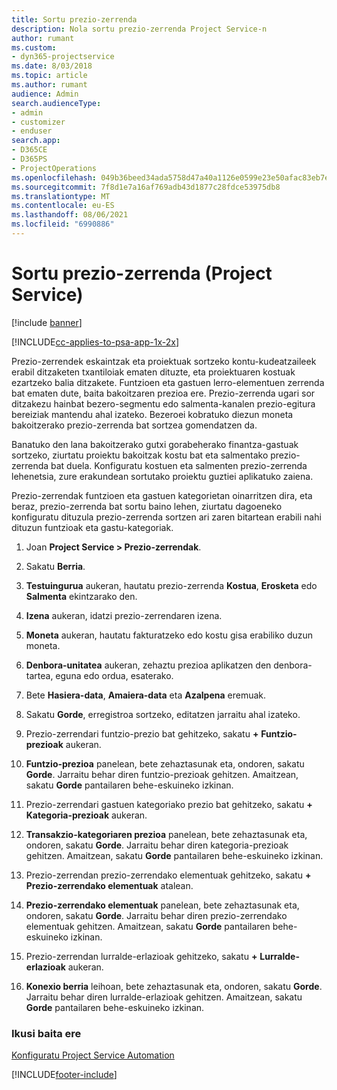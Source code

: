 ```yaml
---
title: Sortu prezio-zerrenda
description: Nola sortu prezio-zerrenda Project Service-n
author: rumant
ms.custom:
- dyn365-projectservice
ms.date: 8/03/2018
ms.topic: article
ms.author: rumant
audience: Admin
search.audienceType:
- admin
- customizer
- enduser
search.app:
- D365CE
- D365PS
- ProjectOperations
ms.openlocfilehash: 049b36beed34ada5758d47a40a1126e0599e23e50afac83eb7ef0e37daaaaa65
ms.sourcegitcommit: 7f8d1e7a16af769adb43d1877c28fdce53975db8
ms.translationtype: MT
ms.contentlocale: eu-ES
ms.lasthandoff: 08/06/2021
ms.locfileid: "6990886"
---
```

# <a name="create-a-price-list-project-service"></a>Sortu prezio-zerrenda (Project Service)

[!include [banner](../includes/psa-now-project-operations.md)]

[!INCLUDE[cc-applies-to-psa-app-1x-2x](../includes/cc-applies-to-psa-app-1x-2x.md)]

Prezio-zerrendek eskaintzak eta proiektuak sortzeko kontu-kudeatzaileek erabil ditzaketen txantiloiak ematen dituzte, eta proiektuaren kostuak ezartzeko balia ditzakete. Funtzioen eta gastuen lerro-elementuen zerrenda bat ematen dute, baita bakoitzaren prezioa ere. Prezio-zerrenda ugari sor ditzakezu hainbat bezero-segmentu edo salmenta-kanalen prezio-egitura bereiziak mantendu ahal izateko. Bezeroei kobratuko diezun moneta bakoitzerako prezio-zerrenda bat sortzea gomendatzen da.  
  
Banatuko den lana bakoitzerako gutxi gorabeherako finantza-gastuak sortzeko, ziurtatu proiektu bakoitzak kostu bat eta salmentako prezio-zerrenda bat duela. Konfiguratu kostuen eta salmenten prezio-zerrenda lehenetsia, zure erakundean sortutako proiektu guztiei aplikatuko zaiena.  
  
Prezio-zerrendak funtzioen eta gastuen kategorietan oinarritzen dira, eta beraz, prezio-zerrenda bat sortu baino lehen, ziurtatu dagoeneko konfiguratu dituzula prezio-zerrenda sortzen ari zaren bitartean erabili nahi dituzun funtzioak eta gastu-kategoriak.  
  
1.  Joan **Project Service > Prezio-zerrendak**.  
  
2.  Sakatu **Berria**.  
  
3.  **Testuingurua** aukeran, hautatu prezio-zerrenda **Kostua**, **Erosketa** edo **Salmenta** ekintzarako den.  
  
4.  **Izena** aukeran, idatzi prezio-zerrendaren izena.  
  
5.  **Moneta** aukeran, hautatu fakturatzeko edo kostu gisa erabiliko duzun moneta.  
  
6.  **Denbora-unitatea** aukeran, zehaztu prezioa aplikatzen den denbora-tartea, eguna edo ordua, esaterako.  
  
7.  Bete **Hasiera-data**, **Amaiera-data** eta **Azalpena** eremuak.  
  
8.  Sakatu **Gorde**, erregistroa sortzeko, editatzen jarraitu ahal izateko.  
  
9. Prezio-zerrendari funtzio-prezio bat gehitzeko, sakatu **+** **Funtzio-prezioak** aukeran.  
  
10. **Funtzio-prezioa** panelean, bete zehaztasunak eta, ondoren, sakatu **Gorde**. Jarraitu behar diren funtzio-prezioak gehitzen. Amaitzean, sakatu **Gorde** pantailaren behe-eskuineko izkinan.  
  
11. Prezio-zerrendari gastuen kategoriako prezio bat gehitzeko, sakatu **+** **Kategoria-prezioak** aukeran.  
  
12. **Transakzio-kategoriaren prezioa** panelean, bete zehaztasunak eta, ondoren, sakatu **Gorde**. Jarraitu behar diren kategoria-prezioak gehitzen. Amaitzean, sakatu **Gorde** pantailaren behe-eskuineko izkinan.  
  
13. Prezio-zerrendan prezio-zerrendako elementuak gehitzeko, sakatu **+** **Prezio-zerrendako elementuak** atalean.  
  
14. **Prezio-zerrendako elementuak** panelean, bete zehaztasunak eta, ondoren, sakatu **Gorde**. Jarraitu behar diren prezio-zerrendako elementuak gehitzen. Amaitzean, sakatu **Gorde** pantailaren behe-eskuineko izkinan.  
  
15. Prezio-zerrendan lurralde-erlazioak gehitzeko, sakatu **+** **Lurralde-erlazioak** aukeran.  
  
16. **Konexio berria** leihoan, bete zehaztasunak eta, ondoren, sakatu **Gorde**. Jarraitu behar diren lurralde-erlazioak gehitzen. Amaitzean, sakatu **Gorde** pantailaren behe-eskuineko izkinan.  
  
### <a name="see-also"></a>Ikusi baita ere  
 [Konfiguratu Project Service Automation](../psa/configure.md)


[!INCLUDE[footer-include](../includes/footer-banner.md)]